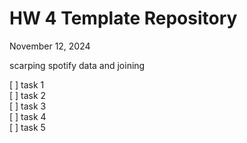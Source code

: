 # HW 4 Template Repository

November 12, 2024

scarping spotify data and joining

[ ] task 1  
[ ] task 2  
[ ] task 3  
[ ] task 4  
[ ] task 5
